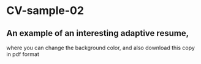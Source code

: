 # CV-sample-02
## An example of an interesting adaptive resume, 
where you can change the background color, and also download this copy in pdf format
